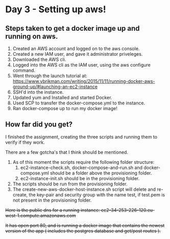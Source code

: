 # Day 3 - Setting up aws!
## Steps taken to get a docker image up and running on aws.
1. Created an AWS account and logged on to the aws console.
2. Created a new IAM user, and gave it administrator priveleges.
3. Downloaded the AWS cli.
4. Logged into the AWS cli as the IAM user, using the aws configure command.
5. Went through the launch tutorial at: https://www.ybrikman.com/writing/2015/11/11/running-docker-aws-ground-up/#launching-an-ec2-instance
6. SSH'd into the instance.
7. Updated yum and Installed and started Docker.
8. Used SCP to transfer the docker-compose.yml to the instance.
9. Ran docker-compose up to run my docker image!
## How far did you get?
I finished the assignment, creating the three scripts and running them to verify if they work.

There are a few gotcha's that I think should be mentioned.
1. As of this moment the scripts require the following folder structure:
    1. ec2-instance-check.sh, docker-compose-and-run.sh and docker-compose.yml should be a folder above the provisioning folder.
    2. ec2-instance-init.sh should be in the provisioning folder.
2. The scripts should be run from the provisioning folder.
3. The create-new-aws-docker-host-instance.sh script will delete and re-create, the key-pair and security group with the name test, if test.pem is not present in the provisioning folder.

~~Here is the public dns for a running instance: ec2-34-253-226-120.eu-west-1.compute.amazonaws.com~~

~~It has open port 80, and is running a docker image that contains the newest version of the app ( includes the postgres database and get/post routes ).~~
